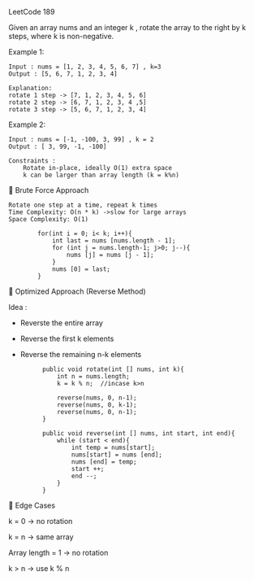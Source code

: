 LeetCode 189

Given an array nums and an integer k , rotate the array to the right by k steps, where k is non-negative.

Example 1:

    Input : nums = [1, 2, 3, 4, 5, 6, 7] , k=3
    Output : [5, 6, 7, 1, 2, 3, 4]

    Explanation:
    rotate 1 step -> [7, 1, 2, 3, 4, 5, 6]
    rotate 2 step -> [6, 7, 1, 2, 3, 4 ,5]
    rotate 3 step -> [5, 6, 7, 1, 2, 3, 4]

Example 2:

    Input : nums = [-1, -100, 3, 99] , k = 2
    Output : [ 3, 99, -1, -100]

    Constraints :
        Rotate in-place, ideally O(1) extra space
        k can be larger than array length (k = k%n)

🔹 Brute Force Approach

    Rotate one step at a time, repeat k times
    Time Complexity: O(n * k) ->slow for large arrays
    Space Complexity: O(1)

            for(int i = 0; i< k; i++){
                int last = nums [nums.length - 1];
                for (int j = nums.length-1; j>0; j--){
                    nums [j] = nums [j - 1];
                }
                nums [0] = last;
            }
🔹 Optimized Approach (Reverse Method)

Idea :
- Reverste the entire array 
- Reverse the first k elements
- Reverse the remaining n-k elements

            public void rotate(int [] nums, int k){
                int n = nums.length;
                k = k % n;  //incase k>n

                reverse(nums, 0, n-1);
                reverse(nums, 0, k-1);
                reverse(nums, 0, n-1);
            }

            public void reverse(int [] nums, int start, int end){
                while (start < end){
                    int temp = nums[start];
                    nums[start] = nums [end];
                    nums [end] = temp;
                    start ++;
                    end --;
                }
            }

🔹 Edge Cases

k = 0 → no rotation

k = n → same array

Array length = 1 → no rotation

k > n → use k % n
